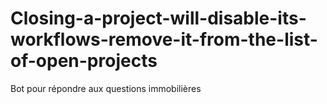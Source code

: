# Closing-a-project-will-disable-its-workflows-remove-it-from-the-list-of-open-projects
Bot pour répondre aux questions immobilières
